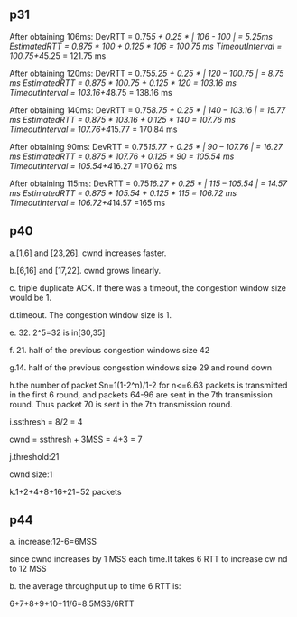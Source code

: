 p31
-----
After obtaining  106ms:   DevRTT =  0.75*5 + 0.25 * | 106 - 100 |  = 5.25ms EstimatedRTT = 0.875 * 100 + 0.125 * 106 = 100.75 ms TimeoutInterval = 100.75+4*5.25 = 121.75 ms  

After obtaining 120ms:   DevRTT =  0.75*5.25 + 0.25 * | 120 – 100.75 |  = 8.75 ms EstimatedRTT = 0.875 * 100.75 + 0.125 * 120 = 103.16 ms 
TimeoutInterval = 103.16+4*8.75 = 138.16 ms  

After obtaining 140ms:   DevRTT =  0.75*8.75 + 0.25 * | 140 – 103.16 |  = 15.77 ms EstimatedRTT = 0.875 * 103.16 + 0.125 * 140 = 107.76 ms TimeoutInterval = 107.76+4*15.77 = 170.84 ms  

After obtaining 90ms:   DevRTT =  0.75*15.77 + 0.25 * | 90 – 107.76 |  = 16.27 ms EstimatedRTT = 0.875 * 107.76 + 0.125 * 90 = 105.54 ms TimeoutInterval = 105.54+4*16.27 =170.62 ms  

After obtaining 115ms:   DevRTT =  0.75*16.27 + 0.25 * | 115 – 105.54 |  = 14.57 ms EstimatedRTT = 0.875 * 105.54 + 0.125 * 115 = 106.72 ms TimeoutInterval = 106.72+4*14.57 =165 ms  


p40
-----
a.[1,6] and [23,26]. cwnd increases faster.  

b.[6,16] and [17,22]. cwnd grows linearly.  

c. triple duplicate ACK.  If there was a timeout, the congestion window size would be 1.   

d.timeout. The congestion window size is 1.  

e. 32. 2^5=32 is in[30,35]  

f. 21. half of the previous congestion windows size 42  

g.14. half of the previous congestion windows size 29 and round down  

h.the number of packet Sn=1(1-2^n)/1-2 for n<=6.63 packets is transmitted in the first 6 round, and packets 64-96 are sent in the 7th transmission round. Thus packet 70 is sent in the 7th transmission round.  

i.ssthresh = 8/2 = 4  

cwnd = ssthresh + 3MSS = 4+3 = 7  

j.threshold:21  

cwnd size:1  

k.1+2+4+8+16+21=52 packets

p44
-----
a.  increase:12-6=6MSS   

since cwnd increases by 1 MSS each time.It takes 6 RTT to increase cw nd to 12 MSS  

b. the average throughput up to time 6 RTT is:  

6+7+8+9+10+11/6=8.5MSS/6RTT
